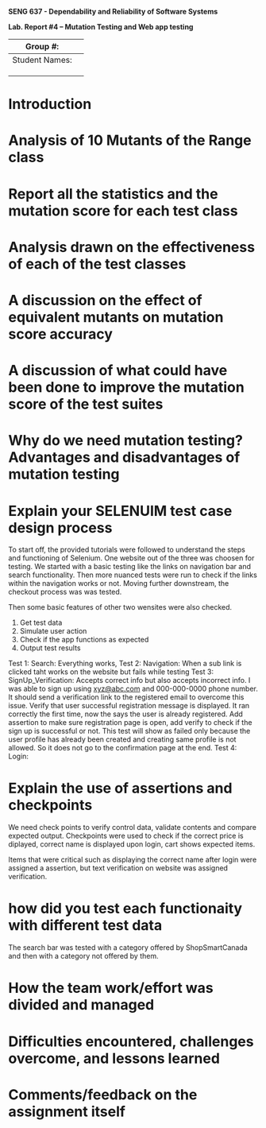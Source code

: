 **SENG 637 - Dependability and Reliability of Software Systems**

**Lab. Report \#4 – Mutation Testing and Web app testing**

| Group \#:      |     |
| -------------- | --- |
| Student Names: |     |
|                |     |
|                |     |
|                |     |

# Introduction

# Analysis of 10 Mutants of the Range class 

# Report all the statistics and the mutation score for each test class

# Analysis drawn on the effectiveness of each of the test classes

# A discussion on the effect of equivalent mutants on mutation score accuracy

# A discussion of what could have been done to improve the mutation score of the test suites

# Why do we need mutation testing? Advantages and disadvantages of mutation testing

# Explain your SELENUIM test case design process
To start off, the provided tutorials were followed to understand the steps and functioning of Selenium. 
One website out of the three was choosen for testing. 
We started with a basic testing like the links on navigation bar and search functionality. 
Then more nuanced tests were run to check if the links within the navigation works or not. 
Moving further downstream, the checkout process was was tested. 

Then some basic features of other two wensites were also checked. 

1. Get test data
2. Simulate user action
3. Check if the app functions as expected
4. Output test results

Test 1: Search: Everything works, 
Test 2: Navigation: When a sub link is clicked taht works on the website but fails while testing 
Test 3: SignUp_Verification: Accepts correct info but also accepts incorrect info. I was able to sign up using xyz@abc.com and 000-000-0000 phone number. It should send a verification link to the registered email to overcome this issue. 
Verify that user successful registration message is displayed. It ran correctly the first time, now the says the user is already registered. Add assertion to make sure registration page is open, add verify to check if the sign up is successful or not. This test will show as failed only because the user profile has already been created and creating same profile is not allowed. So it does not go to the confirmation page at the end. 
Test 4: Login: 


# Explain the use of assertions and checkpoints
We need check points to verify control data, validate contents and compare expected output. 
Checkpoints were used to check if the correct price is diplayed, correct name is displayed upon login, cart shows expected items.

Items that were critical such as displaying the correct name after login were assigned a assertion, but text verification on website was assigned verification. 

# how did you test each functionaity with different test data
The search bar was tested with a category offered by ShopSmartCanada and then with a category not offered by them.


# How the team work/effort was divided and managed

# Difficulties encountered, challenges overcome, and lessons learned

# Comments/feedback on the assignment itself
